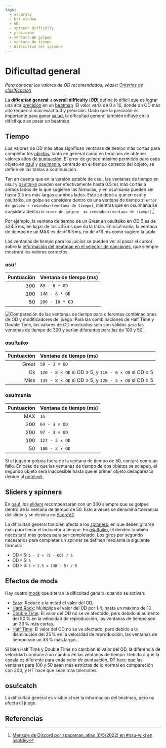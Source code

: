 ```yaml
---
tags:
  - accuracy
  - hit window
  - OD
  - spinner difficulty
  - presición
  - ventana de golpeo
  - ventana de tiempo
  - dificultad del spinner
---
```


# Dificultad general

*Para conocer los valores de OD recomendados, véase: [Criterios de clasificación](/wiki/Ranking_criteria)*

La **dificultad general** u **overall difficulty** (***OD***) define lo difícil que es lograr una alta [precisión](/wiki/Gameplay/Accuracy) en un [beatmap](/wiki/Beatmap). El valor varía de 0 a 10, donde un OD más alto requerirá más exactitud y precisión. Dado que la precisión es importante para ganar [salud](/wiki/Gameplay/Health), la dificultad general también influye en lo difícil que es pasar un beatmap.

## Tiempo

Los valores de OD más altos significan ventanas de tiempo más cortas para completar los [objetos](/wiki/Gameplay/Hit_object), tanto en general como en términos de obtener valores altos de [puntuación](/wiki/Gameplay/Score). El error de golpeo máximo permitido para cada objeto en [osu!](/wiki/Game_mode/osu!) y [osu!mania](/wiki/Game_mode/osu!mania), centrado en el tiempo correcto del objeto, se define en las tablas a continuación.

Ten en cuenta que en la versión estable de osu!, las ventanas de tiempo en osu! y [osu!taiko](/wiki/Game_mode/osu!taiko) pueden ser efectivamente hasta 0.5 ms más cortas a ambos lados de lo que sugieren las fórmulas, y en osu!mania pueden ser hasta 0.5 ms más largas a ambos lados. Esto se debe a que en osu! y osu!taiko, un golpe se considera dentro de una ventana de tiempo si `error de golpeo < redondear(ventana de tiempo)`, mientras que en osu!mania se considera dentro si `error de golpeo  <= redondear(ventana de tiempo)`.[^judgement-rounding-ref]

Por ejemplo, la ventana de tiempo de un Great en osu!taiko en OD 5 es de ±34.5 ms, en lugar de los ±35 ms que da la tabla. En osu!mania, la ventana de tiempo de un MAX es de ±16.5 ms, no de ±16 ms como sugiere la tabla.

Las ventanas de tiempo para los juicios se pueden ver al pasar el cursor sobre la [información del beatmap en el selector de canciones](/wiki/Client/Interface#información-del-beatmap), que siempre mostrará los valores correctos.

### osu!

| Puntuación | Ventana de tiempo (ms) |
| --: | :-- |
| 300 | `80 - 6 * OD` |
| 100 | `140 - 8 * OD` |
| 50 | `200 - 10 * OD` |

![](/wiki/shared/ODTable.png "Comparación de las ventanas de tiempo para diferentes combinaciones de OD y modificadores del juego. Para las combinaciones de Half Time y Double Time, los valores de OD mostrados solo son válidos para las ventanas de tiempo de 300 y serían diferentes para las de 100 y 50.")

### osu!taiko

| Puntuación | Ventana de tiempo (ms) |
| --: | :-- |
| Great | `50 - 3 × OD` |
| Ok | `120 - 8 × OD` si OD ≤ 5, y `110 - 6 × OD` si OD ≥ 5 |
| Miss | `135 - 8 × OD` si OD ≤ 5, y `120 - 5 × OD` si OD ≥ 5 |

### osu!mania

| Puntuación | Ventana de tiempo (ms) |
| --: | :-- |
| MAX | `16` |
| 300 | `64 - 3 × OD` |
| 200 | `97 - 3 × OD` |
| 100 | `127 - 3 × OD` |
| 50 | `188 - 3 × OD` |

Si el jugador golpea fuera de la ventana de tiempo de 50, contará como un fallo. En caso de que las ventanas de tiempo de dos objetos se solapen, el segundo objeto será inaccesible hasta que el primer objeto desaparezca debido al [notelock](/wiki/Gameplay/Judgement/Notelock).

## Sliders y spinners

En [osu!](/wiki/Game_mode/osu!), los [sliders](/wiki/Gameplay/Hit_object/Slider) recompensarán con un 300 siempre que se golpee dentro de la ventana de tiempo de 50. Esto a veces se denomina tolerancia del slider y se elimina en [ScoreV2](/wiki/Gameplay/Game_modifier/ScoreV2).

La dificultad general también afecta a los [spinners](/wiki/Gameplay/Hit_object/Spinner), en que deben girarse más para llenar el indicador a tiempo. En [osu!taiko](/wiki/Game_mode/osu!taiko), el denden también necesitará más golpes para ser completado. Los giros por segundo necesarios para completar un spinner se definen mediante la siguiente fórmula:

- OD < 5: `5 - 2 × (5 - OD) / 5`
- OD = 5: `5`
- OD > 5: `5 + 2.5 × (OD - 5) / 5`

## Efectos de mods

Hay cuatro [mods](/wiki/Gameplay/Game_modifier) que alteran la dificultad general cuando se activan:

- [Easy](/wiki/Gameplay/Game_modifier/Easy): Reduce a la mitad el valor del OD.
- [Hard Rock](/wiki/Gameplay/Game_modifier/Hard_Rock): Multiplica el valor del OD por 1.4, hasta un máximo de 10.
- [Double Time](/wiki/Gameplay/Game_modifier/Double_Time): El valor del OD no se ve afectado, pero debido al aumento del 50 % en la velocidad de reproducción, las ventanas de tiempo son un 33 % más cortas.
- [Half Time](/wiki/Gameplay/Game_modifier/Half_Time): El valor del OD no se ve afectado, pero debido a la disminución del 25 % en la velocidad de reproducción, las ventanas de tiempo son un 33 % más largas.

Si bien Half Time y Double Time no cambian el valor del OD, la diferencia de velocidad conduce a un cambio en las ventanas de tiempo. Debido a que la escala es diferente para cada valor de puntuación, DT hace que las ventanas para 100 y 50 sean más estrictas de lo normal en comparación con 300, y HT hace que sean más tolerantes.

## osu!catch

La dificultad general es visible al ver la información del beatmap, pero no afecta el juego.

## Referencias

[^judgement-rounding-ref]: [Mensaje de Discord por spaceman_atlas (6/5/2022) en #osu-wiki en osu!dev](https://discord.com/channels/188630481301012481/218677502141399041/972241866382798889)
